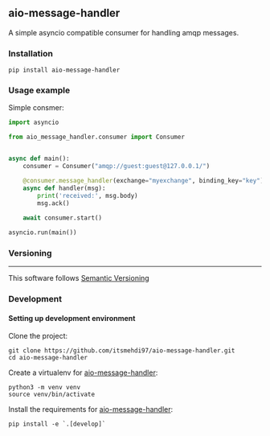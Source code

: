 ## aio-message-handler
A simple asyncio compatible consumer for handling amqp messages.
### Installation
```
pip install aio-message-handler
```
### Usage example
Simple consmer:
``` python
import asyncio

from aio_message_handler.consumer import Consumer


async def main():
    consumer = Consumer("amqp://guest:guest@127.0.0.1/")

    @consumer.message_handler(exchange="myexchange", binding_key="key")
    async def handler(msg):
        print('received:', msg.body)
        msg.ack()
    
    await consumer.start()

asyncio.run(main())
```
### Versioning
___
This software follows [Semantic Versioning](https://semver.org/)
### Development

#### Setting up development environment
Clone the project:
```
git clone https://github.com/itsmehdi97/aio-message-handler.git
cd aio-message-handler
```
Create a virtualenv for [aio-message-handler](https://github.com/itsmehdi97/aio-message-handler):
```
python3 -m venv venv
source venv/bin/activate
```
Install the requirements for [aio-message-handler](https://github.com/itsmehdi97/aio-message-handler):
```
pip install -e `.[develop]`
```